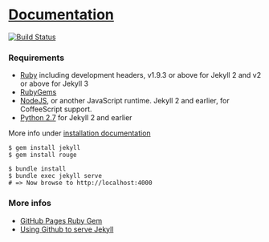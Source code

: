 # [Documentation](https://zyxneo.github.io)

[![Build Status](https://img.shields.io/travis/twbs/bootstrap/master.svg)](https://travis-ci.org/twbs/bootstrap)

### Requirements

* [Ruby](https://www.ruby-lang.org/en/downloads/) including development headers, v1.9.3 or above for Jekyll 2 and v2 or above for Jekyll 3
* [RubyGems](https://rubygems.org/pages/download)
* [NodeJS](https://nodejs.org/), or another JavaScript runtime. Jekyll 2 and earlier, for CoffeeScript support.
* [Python 2.7](https://www.python.org/downloads/) for Jekyll 2 and earlier

More info under [installation documentation](https://jekyllrb.com/docs/installation/)

```
$ gem install jekyll
$ gem install rouge

$ bundle install
$ bundle exec jekyll serve
# => Now browse to http://localhost:4000
```

### More infos

* [GitHub Pages Ruby Gem](https://github.com/github/pages-gem)
* [Using Github to serve Jekyll](https://www.sylvaindurand.org/using-github-to-serve-jekyll/)
